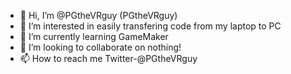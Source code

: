 - 👋 Hi, I’m @PGtheVRguy (PGtheVRguy)
- 👀 I’m interested in easily transfering code from my laptop to PC 
- 🌱 I’m currently learning GameMaker
- 💞️ I’m looking to collaborate on nothing!
- 📫 How to reach me Twitter-@PGtheVRguy

<!---
PGtheVRguy/PGtheVRguy is a ✨ special ✨ repository because its `README.md` (this file) appears on your GitHub profile.
You can click the Preview link to take a look at your changes.
--->
